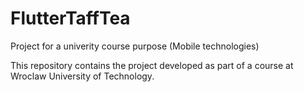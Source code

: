 # FlutterTaffTea
Project for a univerity course purpose (Mobile technologies)

This repository contains the project developed as part of a course at Wroclaw University of Technology. 
